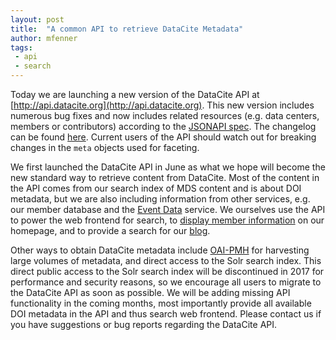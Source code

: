 ```yaml
---
layout: post
title:  "A common API to retrieve DataCite Metadata"
author: mfenner
tags:
 - api
 - search
---
```


Today we are launching a new version of the DataCite API at [http://api.datacite.org](http://api.datacite.org). This new version includes numerous bug fixes and now includes related resources (e.g. data centers, members or contributors) according to the [JSONAPI spec](http://jsonapi.org/format/#fetching-includes). The changelog can be found [here](https://github.com/datacite/spinone/blob/master/CHANGELOG.md). Current users of the API should watch out for breaking changes in the `meta` objects used for faceting.

We first launched the DataCite API in June as what we hope will become the new standard way to retrieve content from DataCite. Most of the content in the API comes from our search index of MDS content and is about DOI metadata, but we are also including information from other services, e.g. our member database and the [Event Data](https://blog.datacite.org/its-all-about-relations/) service. We ourselves use the API to power the web frontend for search, to [display member information](https://www.datacite.org/members.html) on our homepage, and to provide a search for our [blog](http://blog.datacite.org/).

Other ways to obtain DataCite metadata include [OAI-PMH](http://oai.datacite.org/) for harvesting large volumes of metadata, and direct access to the Solr search index. This direct public access to the Solr search index will be discontinued in 2017 for performance and security reasons, so we encourage all users to migrate to the DataCite API as soon as possible. We will be adding missing API functionality in the coming months, most importantly provide all available DOI metadata in the API and thus search web frontend. Please contact us if you have suggestions or bug reports regarding the DataCite API.
